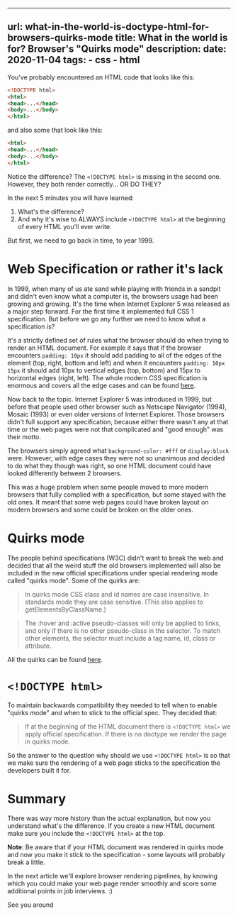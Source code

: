 ---
url: what-in-the-world-is-doctype-html-for-browsers-quirks-mode
title: What in the world is <!DOCTYPE html> for? Browser's "Quirks mode"
description: <todo>
date: 2020-11-04
tags:
    - css
    - html
----------


You've probably encountered an HTML code that looks like this:

```html
<!DOCTYPE html>
<html>
<head>...</head>
<body>...</body>
</html>
```

and also some that look like this:

```html
<html>
<head>...</head>
<body>...</body>
</html>
```

Notice the difference? The `<!DOCTYPE html>` is missing in the second one. However, they both render correctly... OR DO THEY?

In the next 5 minutes you will have learned:
1. What's the difference?
2. And why it's wise to ALWAYS include `<!DOCTYPE html>` at the beginning of every HTML you'll ever write.

But first, we need to go back in time, to year 1999.

# Web Specification or rather it's lack

In 1999, when many of us ate sand while playing with friends in a sandpit and didn't even know what a computer is, the browsers usage had been growing and growing. It's the time when Internet Explorer 5 was released as a major step forward. For the first time it implemented full CSS 1 specification. But before we go any further we need to know what a specification is?

It's a strictly defined set of rules what the browser should do when trying to render an HTML document. For example it says that if the browser encounters `padding: 10px` it should add padding to all of the edges of the element (top, right, bottom and left) and when it encounters `padding: 10px 15px` it should add 10px to vertical edges (top, bottom) and 15px to horizontal edges (right, left). The whole modern CSS specification is enormous and covers all the edge cases and can be found [here](https://www.w3.org/TR/css-2018/).

Now back to the topic. Internet Explorer 5 was introduced in 1999, but before that people used other browser such as Netscape Navigator (1994), Mosaic (1993) or even older versions of Internet Explorer. Those browsers didn't full support any specification, because either there wasn't any at that time or the web pages were not that complicated and "good enough" was their motto.

The browsers simply agreed what `background-color: #fff` or `display:block` were. However, with edge cases they were not so unanimous and decided to do what they though was right, so one HTML document could have looked differently between 2 browsers.

This was a huge problem when some people moved to more modern browsers that fully complied with a specification, but some stayed with the old ones. It meant that some web pages could have broken layout on modern browsers and some could be broken on the older ones.

# Quirks mode

The people behind specifications (W3C) didn't want to break the web and decided that all the weird stuff the old browsers implemented will also be included in the new official specifications under special rendering mode called "quirks mode". Some of the quirks are:

> In quirks mode CSS class and id names are case insensitive. In standards mode they are case sensitive.  (This also applies to getElementsByClassName.)

> The :hover and :active pseudo-classes will only be applied to links, and only if there is no other pseudo-class in the selector. To match other elements, the selector must include a tag name, id, class or attribute.

All the quirks can be found [here](https://developer.mozilla.org/en-US/docs/Mozilla/Mozilla_quirks_mode_behavior).

# `<!DOCTYPE html>`

To maintain backwards compatibility they needed to tell when to enable "quirks mode" and when to stick to the official spec. They decided that:

> If at the beginning of the HTML document there is `<!DOCTYPE html>` we apply official specification.
> If there is no doctype we render the page in quirks mode.

So the answer to the question why should we use `<!DOCTYPE html>` is
so that we make sure the rendering of a web page sticks to the specification the developers built it for.

# Summary

There was way more history than the actual explanation, but now you understand what's the difference. If you create a new HTML document make sure you include the `<!DOCTYPE html>` at the top.

**Note**: Be aware that if your HTML document was rendered in quirks mode and now you make it stick to the specification - some layouts will probably break a little.

In the next article we'll explore browser rendering pipelines, by knowing which you could make your web page render smoothly and score some additional points in job interviews. :)

See you around


